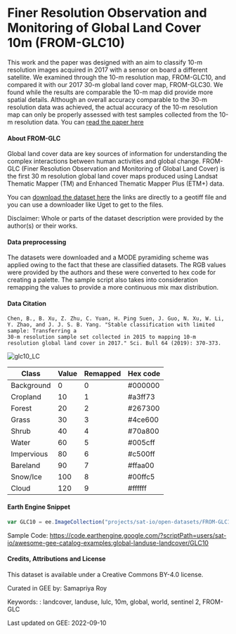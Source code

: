 # Finer Resolution Observation and Monitoring of Global Land Cover 10m (FROM-GLC10)

This work and the paper was designed with an aim to classify 10-m resolution images acquired in 2017 with a sensor on board a different satellite. We examined through the 10-m resolution map, FROM-GLC10, and compared it with our 2017 30-m global land cover map, FROM-GLC30. We found while the results are comparable the 10-m map did provide more spatial details. Although an overall accuracy comparable to the 30-m resolution data was achieved, the actual accuracy of the 10-m resolution map can only be properly assessed with test samples collected from the 10-m resolution data. You can [read the paper here](https://www.sciencedirect.com/science/article/abs/pii/S2095927319301380)

#### About FROM-GLC
Global land cover data are key sources of information for understanding the complex interactions between human activities and global change. FROM-GLC (Finer Resolution Observation and Monitoring of Global Land Cover) is the first 30 m resolution global land cover maps produced using Landsat Thematic Mapper (TM) and Enhanced Thematic Mapper Plus (ETM+) data.

You can [download the dataset here](http://data.ess.tsinghua.edu.cn/fromglc10_2017v01.html) the links are directly to a geotiff file and you can use a downloader like Uget to get to the files.

Disclaimer: Whole or parts of the dataset description were provided by the author(s) or their works.

#### Data preprocessing
The datasets were downloaded and a MODE pyramiding scheme was applied owing to the fact that these are classified datasets. The RGB values were provided by the authors and these were converted to hex code for creating a palette. The sample script also takes into consideration remapping the values to provide a more continuous mix max distribution.

#### Data Citation

```
Chen, B., B. Xu, Z. Zhu, C. Yuan, H. Ping Suen, J. Guo, N. Xu, W. Li, Y. Zhao, and J. J. S. B. Yang. "Stable classification with limited sample: Transferring a
30-m resolution sample set collected in 2015 to mapping 10-m resolution global land cover in 2017." Sci. Bull 64 (2019): 370-373.
```

![glc10_LC](https://user-images.githubusercontent.com/6677629/189573190-7e0fa889-47d8-448e-80e1-db71eae8e5aa.gif)


<center>

|Class     |Value|Remapped|Hex code   |
|----------|-----|--------|-----------|
|Background|0    |0       |    #000000|
|Cropland  |10   |1       |    #a3ff73|
|Forest    |20   |2       |    #267300|
|Grass     |30   |3       |    #4ce600|
|Shrub     |40   |4       |    #70a800|
|Water     |60   |5       |    #005cff|
|Impervious|80   |6       |    #c500ff|
|Bareland  |90   |7       |    #ffaa00|
|Snow/Ice  |100  |8       |    #00ffc5|
|Cloud     |120  |9       |    #ffffff|


</center>


#### Earth Engine Snippet

```js
var GLC10 = ee.ImageCollection("projects/sat-io/open-datasets/FROM-GLC10");
```
Sample Code: https://code.earthengine.google.com/?scriptPath=users/sat-io/awesome-gee-catalog-examples:global-landuse-landcover/GLC10

#### Credits, Attributions and License

This dataset is available under a Creative Commons BY-4.0 license.

Curated in GEE by: Samapriya Roy

Keywords: : landcover, landuse, lulc, 10m, global, world, sentinel 2, FROM-GLC

Last updated on GEE: 2022-09-10
